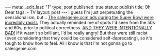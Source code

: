 --- meta: _edit_last: "1" type: post published: true status: publish title: Oh Dear tags: - TV layout: post --- I guess I'm just perpetuating the sensalionalism, but... [The salesgenie.com ads during the Super Bowl were incredibly racist.](http://www.calacanis.com/2008/02/03/salesgenie-racist-super-bowl-commercial/) They actually reminded me of spots I'd seen from the 50s and 60s, prior to political correctness. [AND THEY WERE INTENTIONALLY BAD!](http://www.businesswire.com/portal/site/google/index.jsp?ndmViewId=news_view&newsId=20071227005453&newsLang=en) If it wasn't so brilliant, I'd be really angry! But they were still racist (even considering that they could be considered self-deprecating), so it's tough to know how to feel. All I know is that I'm not gonna go to salesgenie.com. 


